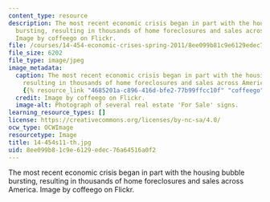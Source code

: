 ```yaml
---
content_type: resource
description: The most recent economic crisis began in part with the housing bubble
  bursting, resulting in thousands of home foreclosures and sales across America.
  Image by coffeego on Flickr.
file: /courses/14-454-economic-crises-spring-2011/8ee099b81c9e6129edec76a64516a0f2_14-454s11-th.jpg
file_size: 6202
file_type: image/jpeg
image_metadata:
  caption: The most recent economic crisis began in part with the housing bubble bursting,
    resulting in thousands of home foreclosures and sales across America. (Image by
    {{% resource_link "4685201a-c896-416d-bfe2-77b99ffcc10f" "coffeego" %}} on Flickr.)
  credit: Image by coffeego on Flickr.
  image-alt: Photograph of several real estate 'For Sale' signs.
learning_resource_types: []
license: https://creativecommons.org/licenses/by-nc-sa/4.0/
ocw_type: OCWImage
resourcetype: Image
title: 14-454s11-th.jpg
uid: 8ee099b8-1c9e-6129-edec-76a64516a0f2
---
```

The most recent economic crisis began in part with the housing bubble bursting, resulting in thousands of home foreclosures and sales across America. Image by coffeego on Flickr.